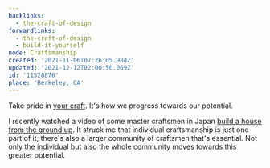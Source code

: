 ```yaml
---
backlinks:
  - the-craft-of-design
forwardlinks:
  - the-craft-of-design
  - build-it-yourself
node: Craftsmanship
created: '2021-11-06T07:26:05.984Z'
updated: '2021-12-12T02:00:50.069Z'
id: '11528876'
place: 'Berkeley, CA'
---
```

Take pride in [your craft](the-craft-of-design.md). It's how we progress towards our potential. 

I recently watched a video of some master craftsmen in Japan [build a house from the ground up](https://www.youtube.com/watch?v=6HMa5tofqps). It struck me that individual craftsmanship is just one part of it; there's also a larger community of craftsmen that's essential. Not only [the individual](build-it-yourself.md) but also the whole community moves towards this greater potential. 
